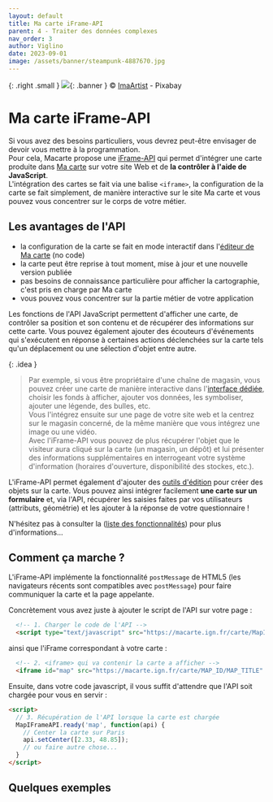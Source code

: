 ```yaml
---
layout: default
title: Ma carte iFrame-API
parent: 4 - Traiter des données complexes
nav_order: 3
author: Viglino
date: 2023-09-01
image: /assets/banner/steampunk-4887670.jpg
---
```

{: .right .small }
![](/Macarte-MI/assets/banner/steampunk-4887670.jpg){: .banner }
&copy; [ImaArtist](https://pixabay.com/fr/photos/steampunk-a%C3%A9rodrome-ancien-auto-4887670/) - Pixabay

# Ma carte iFrame-API

Si vous avez des besoins particuliers, vous devrez peut-être envisager de devoir vous mettre à la programmation.    
Pour cela, Macarte propose une [iFrame-API](https://ignf-ma-carte.github.io/mcviewer/doc/) qui permet d'intégrer une carte produite dans [Ma carte](https://macarte.ign.fr/) sur votre site Web et de **la contrôler à l'aide de JavaScript**.   
L'intégration des cartes se fait via une balise `<iframe>`, la configuration de la carte se fait simplement, de manière interactive sur le site Ma carte et vous pouvez vous concentrer sur le corps de votre métier.

## Les avantages de l'API

* la configuration de la carte se fait en mode interactif dans l'[éditeur de Ma carte](https://macarte.ign.fr/edition/carte) (no code)
* la carte peut être reprise à tout moment, mise à jour et une nouvelle version publiée
* pas besoins de connaissance particulière pour afficher la cartographie, c'est pris en charge par Ma carte
* vous pouvez vous concentrer sur la partie métier de votre application

Les fonctions de l'API JavaScript permettent d'afficher une carte, de contrôler sa position et son contenu et de récupérer des informations sur cette carte. Vous pouvez également ajouter des écouteurs d'événements qui s'exécutent en réponse à certaines actions déclenchées sur la carte tels qu'un déplacement ou une sélection d'objet entre autre.

{: .idea }
> Par exemple, si vous être propriétaire d'une chaîne de magasin, vous pouvez créer une carte de manière interactive dans l'[interface dédiée](https://macarte.ign.fr/edition/carte), choisir les fonds à afficher, ajouter vos données, les symboliser, ajouter une légende, des bulles, etc.   
Vous l'intégrez ensuite sur une page de votre site web et la centrez sur le magasin concerné, de la même manière que vous intégrez une image ou une vidéo.   
Avec l'iFrame-API vous pouvez de plus récupérer l'objet que le visiteur aura cliqué sur la carte (un magasin, un dépôt) et lui présenter des informations supplémentaires en interrogeant votre système d'information (horaires d'ouverture, disponibilité des stockes, etc.).

L'iFrame-API permet également d'ajouter des [outils d'édition](https://ignf-ma-carte.github.io/mcviewer/doc/api.html#addEditBar__anchor) pour créer des objets sur la carte. Vous pouvez ainsi intégrer facilement **une carte sur un formulaire** et, via l'API, récupérer les saisies faites par vos utilisateurs (attributs, géométrie) et les ajouter à la réponse de votre questionnaire !

N'hésitez pas à consulter la ([liste des fonctionnalités](https://ignf-ma-carte.github.io/mcviewer/doc/api.html)) pour plus d'informations...

## Comment ça marche ?

L'iFrame-API implémente la fonctionnalité `postMessage` de HTML5 (les navigateurs récents sont compatibles avec `postMessage`) pour faire communiquer la carte et la page appelante.

Concrètement vous avez juste à ajouter le script de l'API sur votre page :

```html
  <!-- 1. Charger le code de l'API -->
  <script type="text/javascript" src="https://macarte.ign.fr/carte/MapIFrameAPI.js"></script>
```

ainsi que l'iFrame correspondant à votre carte :

```html
  <!-- 2. <iframe> qui va contenir la carte a afficher -->
  <iframe id="map" src="https://macarte.ign.fr/carte/MAP_ID/MAP_TITLE" width="100%" height="400"></iframe>
```

Ensuite, dans votre code javascript, il vous suffit d'attendre que l'API soit chargée pour vous en servir :

```html
<script>
  // 3. Récupération de l'API lorsque la carte est chargée
  MapIFrameAPI.ready('map', function(api) {
    // Center la carte sur Paris
    api.setCenter([2.33, 48.85]);
    // ou faire autre chose...
  }
</script>
```

## Quelques exemples


